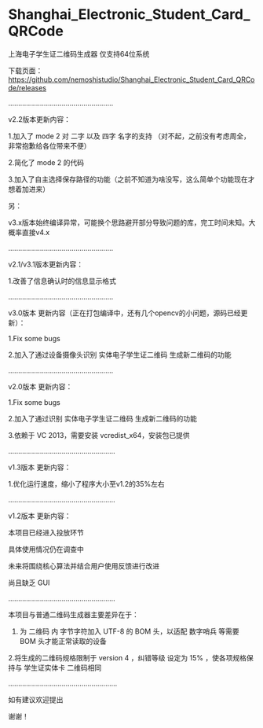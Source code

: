 # Shanghai_Electronic_Student_Card_QRCode
上海电子学生证二维码生成器  仅支持64位系统

下载页面：https://github.com/nemoshistudio/Shanghai_Electronic_Student_Card_QRCode/releases

.....................................................

v2.2版本更新内容：

1.加入了 mode 2 对 二字 以及 四字 名字的支持 （对不起，之前没有考虑周全，非常抱歉给各位带来不便）

2.简化了 mode 2 的代码

3.加入了自主选择保存路径的功能（之前不知道为啥没写，这么简单个功能现在才想着加进来）

另：

v3.x版本始终编译异常，可能换个思路避开部分导致问题的库，完工时间未知。大概率直接v4.x

.....................................................

v2.1/v3.1版本更新内容：

1.改善了信息确认时的信息显示格式

.....................................................

v3.0版本 更新内容（正在打包编译中，还有几个opencv的小问题，源码已经更新）：

1.Fix some bugs

2.加入了通过设备摄像头识别 实体电子学生证二维码 生成新二维码的功能

.....................................................

v2.0版本 更新内容：


1.Fix some bugs


2.加入了通过识别 实体电子学生证二维码 生成新二维码的功能


3.依赖于 VC 2013，需要安装 vcredist_x64，安装包已提供

......................................................

v1.3版本 更新内容：

1.优化运行速度，缩小了程序大小至v1.2的35%左右

......................................................

v1.2版本 更新内容：

本项目已经进入投放环节

具体使用情况仍在调查中

未来将围绕核心算法并结合用户使用反馈进行改进

尚且缺乏 GUI 

......................................................

本项目与普通二维码生成器主要差异在于：

1. 为 二维码 内 字节字符加入 UTF-8 的 BOM 头，以适配 数字哨兵 等需要 BOM 头才能正常读取的设备
  
2.将生成的二维码规格限制于 version 4 ，纠错等级 设定为 15% ，使各项规格保持与 学生证实体卡 二维码相同

.......................................................

如有建议欢迎提出

谢谢！
